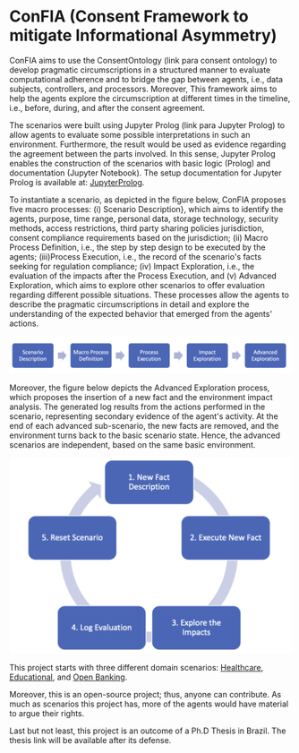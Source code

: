 
# ConFIA (Consent Framework to mitigate Informational Asymmetry)

ConFIA aims to use the ConsentOntology (link para consent ontology) to develop pragmatic circumscriptions in a structured manner to evaluate computational adherence and to bridge the gap between agents, i.e., data subjects, controllers, and processors. Moreover, This framework aims to help the agents explore the circumscription at different times in the timeline, i.e., before, during, and after the consent agreement.

The scenarios were built using Jupyter Prolog (link para Jupyter Prolog) to allow agents to evaluate some possible interpretations in such an environment. Furthermore, the result would be used as evidence regarding the agreement between the parts involved. In this sense, Jupyter Prolog enables the construction of the scenarios with basic logic (Prolog) and documentation (Jupyter Notebook). The setup documentation for Jupyter Prolog is available at: [JupyterProlog](JupyterProlog.md).

To instantiate a scenario, as depicted in the figure below, ConFIA proposes five macro processes: 
    (i) Scenario Description}, which aims to identify the agents, purpose, time range, personal data, storage technology, security methods, access restrictions, third party sharing policies jurisdiction, consent compliance requirements based on the jurisdiction;
    (ii) Macro Process Definition, i.e., the step by step design to be executed by the agents; 
    (iii)Process Execution, i.e., the record of the scenario's facts seeking for regulation compliance;
    (iv) Impact Exploration, i.e., the evaluation of the impacts after the Process Execution, and
    (v) Advanced Exploration, which aims to explore other scenarios to offer evaluation regarding different possible situations.
These processes allow the agents to describe the pragmatic circumscriptions in detail and explore the understanding of the expected behavior that emerged from the agents' actions.
    
![Confia Macro Process](img/ConFIA_MacroProcesses.png)

Moreover, the figure below depicts the Advanced Exploration process, which proposes the insertion of a new fact and the environment impact analysis. The generated log results from the actions performed in the scenario, representing secondary evidence of the agent's activity. At the end of each advanced sub-scenario, the new facts are removed, and the environment turns back to the basic scenario state. Hence, the advanced scenarios are independent, based on the same basic environment.

![Confia Advanced Exploration](img/ConFIA_AdvancedExploration.png)


This project starts with three different domain scenarios: [Healthcare](LGPD_Health_Scenario.ipynb), [Educational](LGPD_Educational_Scenario.ipynb), and [Open Banking](Open_Banking_Scenario.ipynb).

Moreover, this is an open-source project; thus, anyone can contribute. As much as scenarios this project has, more of the agents would have material to argue their rights.

Last but not least, this project is an outcome of a Ph.D Thesis in Brazil. The thesis link will be available after its defense.